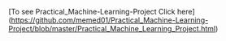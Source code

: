 [To see Practical_Machine-Learning-Project Click here] (https://github.com/memed01/Practical_Machine-Learning-Project/blob/master/Practical_Machine_Learning_Project.html)
